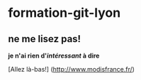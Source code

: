 # formation-git-lyon
## ne me lisez pas!

**je n'ai rien d'_intéressant_ à dire**

[Allez là-bas!] (http://www.modisfrance.fr/)
